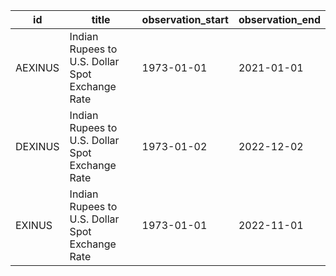 | id      | title                                           | observation_start   | observation_end   |
|---------|-------------------------------------------------|---------------------|-------------------|
| AEXINUS | Indian Rupees to U.S. Dollar Spot Exchange Rate | 1973-01-01          | 2021-01-01        |
| DEXINUS | Indian Rupees to U.S. Dollar Spot Exchange Rate | 1973-01-02          | 2022-12-02        |
| EXINUS  | Indian Rupees to U.S. Dollar Spot Exchange Rate | 1973-01-01          | 2022-11-01        |